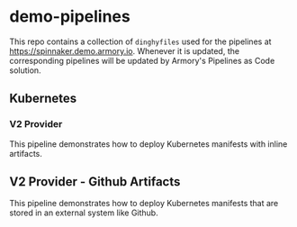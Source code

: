 # demo-pipelines

This repo contains a collection of `dinghyfiles` used for the pipelines at <https://spinnaker.demo.armory.io>. Whenever it is updated, the corresponding pipelines will be updated by Armory's Pipelines as Code solution.

## Kubernetes

### V2 Provider
This pipeline demonstrates how to deploy Kubernetes manifests with inline artifacts.

## V2 Provider - Github Artifacts
This pipeline demonstrates how to deploy Kubernetes manifests that are stored in an external system like Github.
